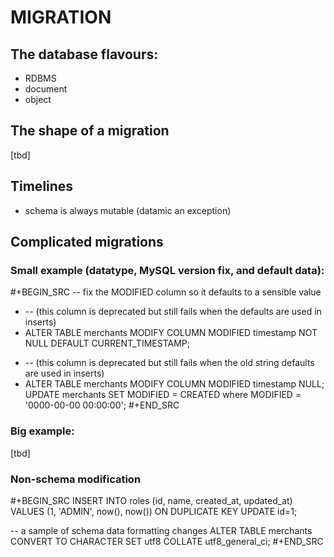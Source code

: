 # MIGRATION

## The database flavours:
   - RDBMS
   - document
   - object

## The shape of a migration

[tbd]

## Timelines

- schema is always mutable (datamic an exception)

## Complicated migrations

### Small example (datatype, MySQL version fix, and default data):

#+BEGIN_SRC
  -- fix the MODIFIED column so it defaults to a sensible value
- -- (this column is deprecated but still fails when the defaults are used in inserts)
- ALTER TABLE merchants MODIFY COLUMN MODIFIED timestamp NOT NULL DEFAULT CURRENT_TIMESTAMP;
+ -- (this column is deprecated but still fails when the old string defaults are used in inserts)
+ ALTER TABLE merchants MODIFY COLUMN MODIFIED timestamp NULL;
  UPDATE merchants SET MODIFIED = CREATED where MODIFIED = '0000-00-00 00:00:00';
#+END_SRC

### Big example:

[tbd]

### Non-schema modification

#+BEGIN_SRC
INSERT INTO roles (id, name, created_at, updated_at)
VALUES (1, 'ADMIN', now(), now()) ON DUPLICATE KEY UPDATE id=1;


-- a sample of schema data formatting changes
ALTER TABLE merchants CONVERT TO CHARACTER SET utf8 COLLATE utf8_general_ci;
#+END_SRC
